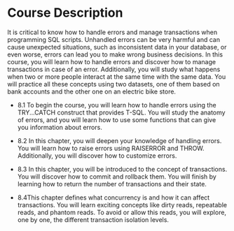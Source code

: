# Course Description

It is critical to know how to handle errors and manage transactions when programming SQL scripts. Unhandled errors can be very harmful and can cause unexpected situations, such as inconsistent data in your database, or even worse, errors can lead you to make wrong business decisions. In this course, you will learn how to handle errors and discover how to manage transactions in case of an error. Additionally, you will study what happens when two or more people interact at the same time with the same data. You will practice all these concepts using two datasets, one of them based on bank accounts and the other one on an electric bike store.

* 8.1 To begin the course, you will learn how to handle errors using the TRY...CATCH construct that provides T-SQL. You will study the anatomy of errors, and you will learn how to use some functions that can give you information about errors.

* 8.2 In this chapter, you will deepen your knowledge of handling errors. You will learn how to raise errors using RAISERROR and THROW. Additionally, you will discover how to customize errors.

* 8.3 In this chapter, you will be introduced to the concept of transactions. You will discover how to commit and rollback them. You will finish by learning how to return the number of transactions and their state.

* 8.4This chapter defines what concurrency is and how it can affect transactions. You will learn exciting concepts like dirty reads, repeatable reads, and phantom reads. To avoid or allow this reads, you will explore, one by one, the different transaction isolation levels.
